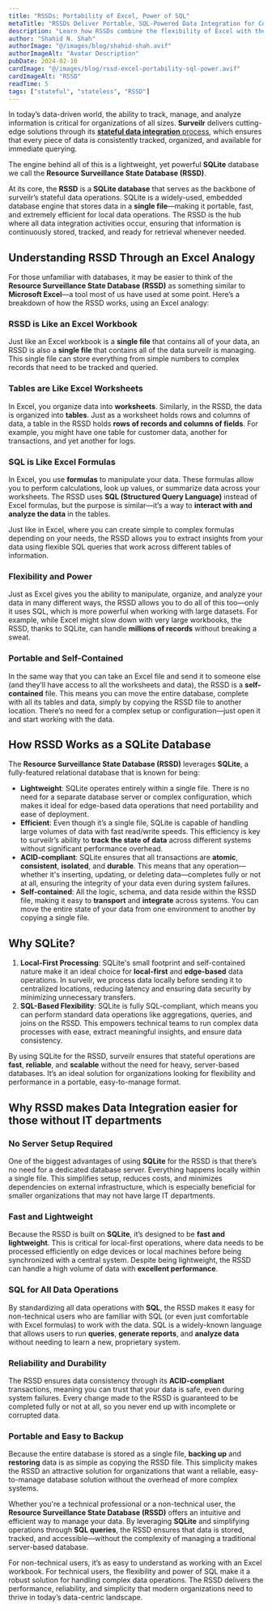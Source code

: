 ```yaml
---
title: "RSSDs: Portability of Excel, Power of SQL"
metaTitle: "RSSDs Deliver Portable, SQL-Powered Data Integration for Compliance"
description: "Learn how RSSDs combine the flexibility of Excel with the power of SQL to simplify data tracking, management, and querying for regulatory and compliance needs."
author: "Shahid N. Shah"
authorImage: "@/images/blog/shahid-shah.avif"
authorImageAlt: "Avatar Description"
pubDate: 2024-02-10
cardImage: "@/images/blog/rssd-excel-portability-sql-power.avif"
cardImageAlt: "RSSD"
readTime: 5
tags: ["stateful", "stateless", "RSSD"]
---
```


In today’s data-driven world, the ability to track, manage, and analyze
information is critical for organizations of all sizes. **Surveilr** delivers
cutting-edge solutions through its
[**stateful data integration** process](../why-stateful-integration/), which
ensures that every piece of data is consistently tracked, organized, and
available for immediate querying.

The engine behind all of this is a lightweight, yet powerful **SQLite** database
we call the **Resource Surveillance State Database (RSSD)**.

At its core, the **RSSD** is a **SQLite database** that serves as the backbone
of surveilr’s stateful data operations. SQLite is a widely-used, embedded
database engine that stores data in a **single file**—making it portable, fast,
and extremely efficient for local data operations. The RSSD is the hub where all
data integration activities occur, ensuring that information is continuously
stored, tracked, and ready for retrieval whenever needed.

## Understanding RSSD Through an Excel Analogy

For those unfamiliar with databases, it may be easier to think of the **Resource
Surveillance State Database (RSSD)** as something similar to **Microsoft
Excel**—a tool most of us have used at some point. Here’s a breakdown of how the
RSSD works, using an Excel analogy:

### RSSD is Like an Excel Workbook

Just like an Excel workbook is a **single file** that contains all of your data,
an RSSD is also a **single file** that contains all of the data surveilr is
managing. This single file can store everything from simple numbers to complex
records that need to be tracked and queried.

### Tables are Like Excel Worksheets

In Excel, you organize data into **worksheets**. Similarly, in the RSSD, the
data is organized into **tables**. Just as a worksheet holds rows and columns of
data, a table in the RSSD holds **rows of records and columns of fields**. For
example, you might have one table for customer data, another for transactions,
and yet another for logs.

### SQL is Like Excel Formulas

In Excel, you use **formulas** to manipulate your data. These formulas allow you
to perform calculations, look up values, or summarize data across your
worksheets. The RSSD uses **SQL (Structured Query Language)** instead of Excel
formulas, but the purpose is similar—it’s a way to **interact with and analyze
the data** in the tables.

Just like in Excel, where you can create simple to complex formulas depending on
your needs, the RSSD allows you to extract insights from your data using
flexible SQL queries that work across different tables of information.

### Flexibility and Power

Just as Excel gives you the ability to manipulate, organize, and analyze your
data in many different ways, the RSSD allows you to do all of this too—only it
uses SQL, which is more powerful when working with large datasets. For example,
while Excel might slow down with very large workbooks, the RSSD, thanks to
SQLite, can handle **millions of records** without breaking a sweat.

### Portable and Self-Contained

In the same way that you can take an Excel file and send it to someone else (and
they’ll have access to all the worksheets and data), the RSSD is a
**self-contained** file. This means you can move the entire database, complete
with all its tables and data, simply by copying the RSSD file to another
location. There’s no need for a complex setup or configuration—just open it and
start working with the data.

## How RSSD Works as a SQLite Database

The **Resource Surveillance State Database (RSSD)** leverages **SQLite**, a
fully-featured relational database that is known for being:

- **Lightweight**: SQLite operates entirely within a single file. There is no
  need for a separate database server or complex configuration, which makes it
  ideal for edge-based data operations that need portability and ease of
  deployment.
- **Efficient**: Even though it’s a single file, SQLite is capable of handling
  large volumes of data with fast read/write speeds. This efficiency is key to
  surveilr’s ability to **track the state of data** across different systems
  without significant performance overhead.
- **ACID-compliant**: SQLite ensures that all transactions are **atomic**,
  **consistent**, **isolated**, and **durable**. This means that any
  operation—whether it's inserting, updating, or deleting data—completes fully
  or not at all, ensuring the integrity of your data even during system
  failures.
- **Self-contained**: All the logic, schema, and data reside within the RSSD
  file, making it easy to **transport** and **integrate** across systems. You
  can move the entire state of your data from one environment to another by
  copying a single file.

## Why SQLite?

1. **Local-First Processing**: SQLite's small footprint and self-contained
   nature make it an ideal choice for **local-first** and **edge-based** data
   operations. In surveilr, we process data locally before sending it to
   centralized locations, reducing latency and ensuring data security by
   minimizing unnecessary transfers.
2. **SQL-Based Flexibility**: SQLite is fully SQL-compliant, which means you can
   perform standard data operations like aggregations, queries, and joins on the
   RSSD. This empowers technical teams to run complex data processes with ease,
   extract meaningful insights, and ensure data consistency.

By using SQLite for the RSSD, surveilr ensures that stateful operations are
**fast**, **reliable**, and **scalable** without the need for heavy,
server-based databases. It’s an ideal solution for organizations looking for
flexibility and performance in a portable, easy-to-manage format.

## Why RSSD makes Data Integration easier for those without IT departments

### No Server Setup Required

One of the biggest advantages of using **SQLite** for the RSSD is that there’s
no need for a dedicated database server. Everything happens locally within a
single file. This simplifies setup, reduces costs, and minimizes dependencies on
external infrastructure, which is especially beneficial for smaller
organizations that may not have large IT departments.

### Fast and Lightweight

Because the RSSD is built on **SQLite**, it’s designed to be **fast and
lightweight**. This is critical for local-first operations, where data needs to
be processed efficiently on edge devices or local machines before being
synchronized with a central system. Despite being lightweight, the RSSD can
handle a high volume of data with **excellent performance**.

### SQL for All Data Operations

By standardizing all data operations with **SQL**, the RSSD makes it easy for
non-technical users who are familiar with SQL (or even just comfortable with
Excel formulas) to work with the data. SQL is a widely-known language that
allows users to run **queries**, **generate reports**, and **analyze data**
without needing to learn a new, proprietary system.

### Reliability and Durability

The RSSD ensures data consistency through its **ACID-compliant** transactions,
meaning you can trust that your data is safe, even during system failures. Every
change made to the RSSD is guaranteed to be completed fully or not at all, so
you never end up with incomplete or corrupted data.

### Portable and Easy to Backup

Because the entire database is stored as a single file, **backing up** and
**restoring** data is as simple as copying the RSSD file. This simplicity makes
the RSSD an attractive solution for organizations that want a reliable,
easy-to-manage database solution without the overhead of more complex systems.

Whether you're a technical professional or a non-technical user, the **Resource
Surveillance State Database (RSSD)** offers an intuitive and efficient way to
manage your data. By leveraging **SQLite** and simplifying operations through
**SQL queries**, the RSSD ensures that data is stored, tracked, and
accessible—without the complexity of managing a traditional server-based
database.

For non-technical users, it’s as easy to understand as working with an Excel
workbook. For technical users, the flexibility and power of SQL make it a robust
solution for handling complex data operations. The RSSD delivers the
performance, reliability, and simplicity that modern organizations need to
thrive in today’s data-centric landscape.